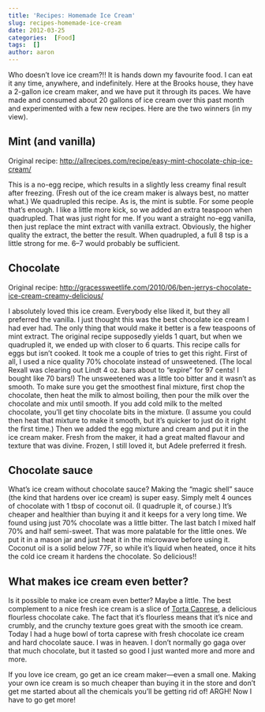 ```yaml
---
title: 'Recipes: Homemade Ice Cream'
slug: recipes-homemade-ice-cream
date: 2012-03-25
categories:  [Food]
tags:  []
author: aaron
---
```


Who doesn’t love ice cream?!! It is hands down my favourite food. I can eat it any time, anywhere, and indefinitely. Here at the Brooks house, they have a 2-gallon ice cream maker, and we have put it through its paces. We have made and consumed about 20 gallons of ice cream over this past month and experimented with a few new recipes. Here are the two winners (in my view).

## Mint (and vanilla)

Original recipe: <http://allrecipes.com/recipe/easy-mint-chocolate-chip-ice-cream/>

This is a no-egg recipe, which results in a slightly less creamy final result after freezing. (Fresh out of the ice cream maker is always best, no matter what.) We quadrupled this recipe. As is, the mint is subtle. For some people that’s enough. I like a little more kick, so we added an extra teaspoon when quadrupled. That was just right for me. If you want a straight no-egg vanilla, then just replace the mint extract with vanilla extract. Obviously, the higher quality the extract, the better the result. When quadrupled, a full 8 tsp is a little strong for me. 6–7 would probably be sufficient.

## Chocolate

Original recipe: <http://gracessweetlife.com/2010/06/ben-jerrys-chocolate-ice-cream-creamy-delicious/>

I absolutely loved this ice cream. Everybody else liked it, but they all preferred the vanilla. I just thought this was the best chocolate ice cream I had ever had. The only thing that would make it better is a few teaspoons of mint extract. The original recipe supposedly yields 1 quart, but when we quadrupled it, we ended up with closer to 6 quarts. This recipe calls for eggs but isn’t cooked. It took me a couple of tries to get this right. First of all, I used a nice quality 70% chocolate instead of unsweetened. (The local Rexall was clearing out Lindt 4 oz. bars about to “expire” for 97 cents! I bought like 70 bars!) The unsweetened was a little too bitter and it wasn’t as smooth. To make sure you get the smoothest final mixture, first chop the chocolate, then heat the milk to almost boiling, then pour the milk over the chocolate and mix until smooth. If you add cold milk to the melted chocolate, you’ll get tiny chocolate bits in the mixture. (I assume you could then heat that mixture to make it smooth, but it’s quicker to just do it right the first time.) Then we added the egg mixture and cream and put it in the ice cream maker. Fresh from the maker, it had a great malted flavour and texture that was divine. Frozen, I still loved it, but Adele preferred it fresh.

## Chocolate sauce

What’s ice cream without chocolate sauce? Making the “magic shell” sauce (the kind that hardens over ice cream) is super easy. Simply melt 4 ounces of chocolate with 1 tbsp of coconut oil. (I quadruple it, of course.) It’s cheaper and healthier than buying it and it keeps for a very long time. We found using just 70% chocolate was a little bitter. The last batch I mixed half 70% and half semi-sweet. That was more palatable for the little ones. We put it in a mason jar and just heat it in the microwave before using it. Coconut oil is a solid below 77F, so while it’s liquid when heated, once it hits the cold ice cream it hardens the chocolate. So delicious!!

## What makes ice cream even better?

Is it possible to make ice cream even better? Maybe a little. The best complement to a nice fresh ice cream is a slice of [Torta Caprese](../recipes-torta-caprese-flour-less-chocolate-cake "Recipes: Torta Caprese (Flour-less chocolate cake)"), a delicious flourless chocolate cake. The fact that it’s flourless means that it’s nice and crumbly, and the crunchy texture goes great with the smooth ice cream. Today I had a huge bowl of torta caprese with fresh chocolate ice cream and hard chocolate sauce. I was in heaven. I don’t normally go gaga over that much chocolate, but it tasted so good I just wanted more and more and more.

If you love ice cream, go get an ice cream maker—even a small one. Making your own ice cream is so much cheaper than buying it in the store and don’t get me started about all the chemicals you’ll be getting rid of! ARGH! Now I have to go get more!
